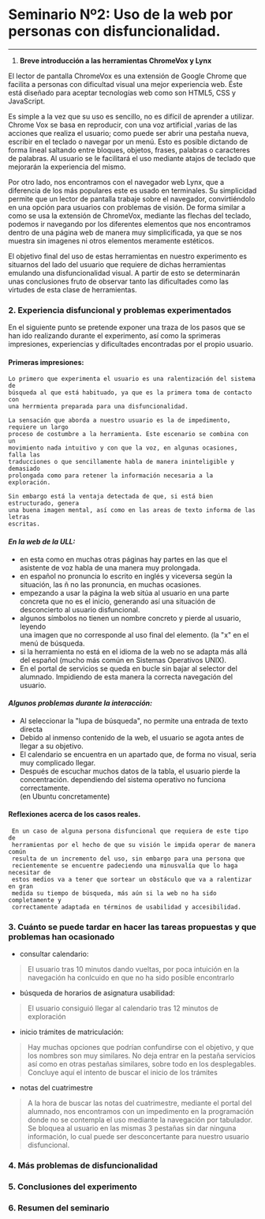 
# Seminario Nº2: Uso de la web por personas con disfuncionalidad.

***

1. **Breve introducción a las herramientas ChromeVox y Lynx**

El lector de pantalla ChromeVox es una extensión de Google Chrome que facilita a 
personas con dificultad visual una mejor experiencia web. Éste está diseñado para 
aceptar tecnologías web como son HTML5, CSS y JavaScript.

Es simple a la vez que su uso es sencillo, no es difícil de aprender a utilizar. 
Chrome Vox se basa en reproducir, con una voz artificial ,varias de las acciones que 
realiza el usuario; como puede ser abrir una pestaña nueva, escribir en el teclado o 
navegar por un menú. Esto es posible dictando de forma lineal saltando entre bloques, 
objetos, frases, palabras o caracteres de palabras. Al usuario se le facilitará el 
uso mediante atajos de teclado que mejorarán la experiencia del mismo. 

Por otro lado, nos encontramos con el navegador web Lynx, que a diferencia de los más 
populares este es usado en terminales. Su simplicidad permite que un lector de 
pantalla trabaje sobre el navegador, convirtiéndolo en una opción para usuarios con 
problemas de visión. De forma similar a como se usa la extensión de ChromeVox, 
mediante las flechas del teclado, podemos ir navegando por los diferentes elementos 
que nos encontramos dentro de una página web de manera muy simplicificada, ya que se 
nos muestra sin imagenes ni otros elementos meramente estéticos.

El objetivo final del uso de estas herramientas en nuestro experimento es situarnos 
del lado del usuario que requiere de dichas herramientas emulando una 
disfuncionalidad visual. A partir de esto se determinarán unas conclusiones fruto de 
observar tanto las dificultades como las virtudes de esta clase de herramientas.


### 2. **Experiencia disfuncional y problemas experimentados**

  En el siguiente punto se pretende exponer una traza de los pasos que se han ido realizando durante el experimento, así como la sprimeras impresiones, experiencias y dificultades encontradas por el propio usuario.

  #### Primeras impresiones: 
   
    Lo primero que experimenta el usuario es una ralentización del sistema de  
    búsqueda al que está habituado, ya que es la primera toma de contacto con 
    una herrmienta preparada para una disfuncionalidad.

    La sensación que aborda a nuestro usuario es la de impedimento, requiere un largo 
    proceso de costumbre a la herramienta. Este escenario se combina con un 
    movimiento nada intuitivo y con que la voz, en algunas ocasiones, falla las 
    traducciones o que sencillamente habla de manera ininteligible y demasiado 
    prolongada como para retener la información necesaria a la exploración.

    Sin embargo está la ventaja detectada de que, si está bien estructurado, genera 
    una buena imagen mental, así como en las areas de texto informa de las letras 
    escritas.

   

  #### ***En la web de la ULL:***
  - en esta como en muchas otras páginas hay partes en las que el asistente de 
    voz habla de una manera muy prolongada. 
  - en español no pronuncia lo escrito en inglés y viceversa según la situación, 
    las ñ no las pronuncia, en muchas ocasiones.
  - empezando a usar la página la web sitúa al usuario en una parte concreta que 
    no es el inicio, generando así una situación de desconcierto al usuario 
    disfuncional.
  - algunos símbolos no tienen un nombre concreto y pierde al usuario, leyendo  
    una imagen que no corresponde al uso final del elemento. (la "x" en el menú 
    de búsqueda.
  - si la herramienta no está en el idioma de la web no se adapta más allá del 
    español (mucho más común en Sistemas Operativos UNIX).
  - En el portal de servicios se queda en bucle sin bajar al selector del 
    alumnado. Impidiendo de esta manera la correcta navegación del usuario.

  #### ***Algunos problemas durante la interacción:***
  - Al seleccionar la "lupa de búsqueda", no permite una entrada de texto directa
  - Debido al inmenso contenido de la web, el usuario se agota  antes de llegar a 
    su objetivo.
  - El calendario se encuentra en un apartado que, de forma no visual, seria      
    muy complicado llegar.
  - Después de escuchar muchos datos de la tabla, el usuario pierde la  
    concentración.
    dependiendo del sistema operativo no funciona correctamente.  
    (en Ubuntu concretamente)
  
  #### Reflexiones acerca de los casos reales.

     En un caso de alguna persona disfuncional que requiera de este tipo de 
     herramientas por el hecho de que su visión le impida operar de manera común 
     resulta de un incremento del uso, sin embargo para una persona que 
     recientemente se encuentre padeciendo una minusvalía que lo haga necesitar de 
     estos medios va a tener que sortear un obstáculo que va a ralentizar en gran 
     medida su tiempo de búsqueda, más aún si la web no ha sido completamente y 
     correctamente adaptada en términos de usabilidad y accesibilidad.

### 3. **Cuánto se puede tardar en hacer las tareas propuestas y que problemas han ocasionado**
  
  
  - consultar calendario:
  > El usuario tras 10 minutos dando vueltas, por poca intuición en la navegación ha 
  > conlcuido en que no ha sido posible encontrarlo
  
  - búsqueda de horarios de asignatura usabilidad:
  > El usuario consiguió llegar al calendario tras 12 minutos de exploración
  
  - inicio trámites de matriculación:
  
  > Hay muchas opciones que podrían confundirse con el objetivo, y que los nombres 
  > son muy similares.
  > No deja entrar en la pestaña servicios así como en otras pestañas similares, 
  > sobre todo en los desplegables.
  > Concluye aquí el intento de buscar el inicio de los trámites 
  
  
  - notas del cuatrimestre
  > A la hora de buscar las notas del cuatrimestre, mediante el portal del alumnado, 
  >  nos encontramos con un impedimento en la programación donde no se contempla el 
  >  uso mediante la navegación por tabulador. Se bloquea al usuario en las mismas 3 
  >  pestañas sin dar ninguna información, lo cual puede ser desconcertante para 
  >  nuestro usuario disfuncional.

### 4. **Más problemas de disfuncionalidad**

### 5. **Conclusiones del experimento**

### 6. **Resumen del seminario**

